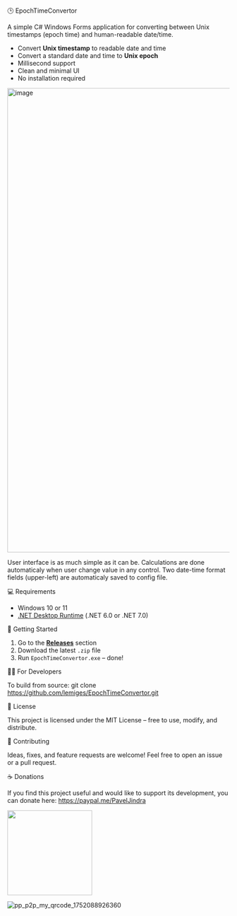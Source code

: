 
🕒 EpochTimeConvertor

A simple C# Windows Forms application for converting between Unix timestamps (epoch time) and human-readable date/time.

- Convert **Unix timestamp** to readable date and time
- Convert a standard date and time to **Unix epoch**
- Millisecond support
- Clean and minimal UI
- No installation required
 
<img width="1438" height="1051" alt="image" src="https://github.com/user-attachments/assets/7c99aa0a-4c47-4cd8-bdd6-f91778920963" />

User interface is as much simple as it can be. Calculations are done automaticaly when user change value in any control.
Two date-time format fields (upper-left) are automaticaly saved to config file.

💻 Requirements

- Windows 10 or 11
- [.NET Desktop Runtime](https://dotnet.microsoft.com/en-us/download/dotnet) (.NET 6.0 or .NET 7.0)


🚀 Getting Started

1. Go to the **[Releases](https://github.com/lemiges/EpochTimeConvertor/releases)** section
2. Download the latest `.zip` file
3. Run `EpochTimeConvertor.exe` – done!

🧑‍💻 For Developers

To build from source:
git clone https://github.com/lemiges/EpochTimeConvertor.git

📜 License

This project is licensed under the MIT License – free to use, modify, and distribute.

🙌 Contributing

Ideas, fixes, and feature requests are welcome!
Feel free to open an issue or a pull request.

☕ Donations

If you find this project useful and would like to support its development, you can donate here: <a href=paypal.me/PavelJindra>https://paypal.me/PavelJindra</a>

<img width="192" height="192"  src="https://github.com/user-attachments/assets/c0f81f7e-fe75-48b0-a8a6-a9e7ad40fc69" />

![pp_p2p_my_qrcode_1752088926360](https://github.com/user-attachments/assets/d7060487-f371-42cd-97b4-eceb534c91dd)
